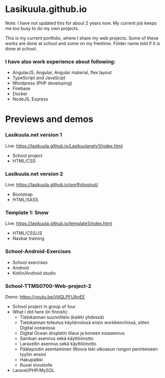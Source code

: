 # Lasikuula.github.io

Note: I have not updated this for about 2 years now. My current job keeps me too busy to do my own projects.

This is my current portfolio, where I share my web projects. Some of these works are done at school and some on my freetime. Folder name told if it is done at school. 

### I have also work experience about following:
- AngularJS, Angular, Angular material, flex layout
- TypeScript and JavaScipt
- Wordpress (PHP developing)
- Firebase
- Docker
- NodeJS, Express

# Previews and demos

### Lasikuula.net version 1
Live:  https://lasikuula.github.io/Lasikuulanetv1/index.html
- School project
- HTML/CSS

### Lasikuula.net version 2
Live: https://lasikuula.github.io/portfoliosivut/
  * Bootstrap
  * HTML/SASS

### Template 1: Snow
Live: https://lasikuula.github.io/template1/index.html
  * HTML/CSS/JS
  * Navbar training
  
### School-Android-Exercises
* School exercises
* Android
* Kotlin/Android studio

### School-TTMS0700-Web-project-2
Demo: https://youtu.be/VdQLPFUAnEE
  * School project in group of four
  * What I did here (in finnish):
    - Tietokannan suunnittelu (kaikki yhdessä)
    - Tietokannan toteutus käytännössä ensin workbenchissä, sitten Digital oceanissa
    - Digital Ocean dropletin tilaus ja koneen esiasennus
    - Samban asennus sekä käyttöönotto
    - Laravellin asennus sekä käyttöönotto
    - Päälayoutin asentaminen (Noora teki ulkoasun rungon perinteiseen tyyliin ensin)
    - Hakupalkki
    - Kuvat sivustolle
  * Laravel/PHP/MySQL
